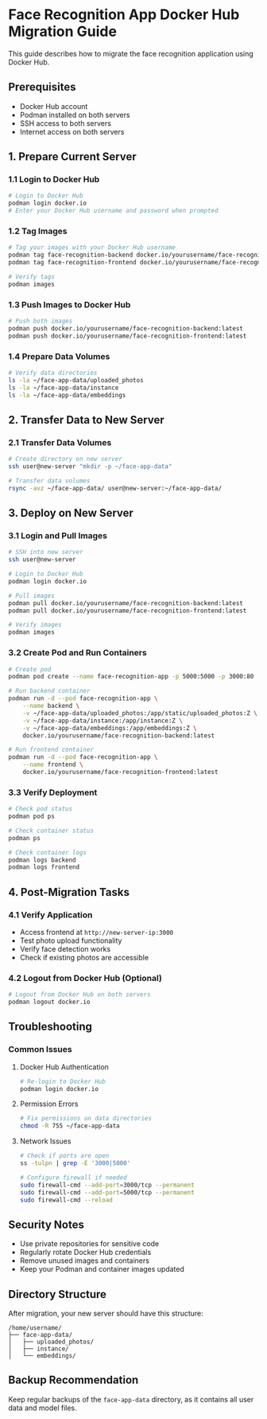 # Face Recognition App Docker Hub Migration Guide

This guide describes how to migrate the face recognition application using Docker Hub.

## Prerequisites
- Docker Hub account
- Podman installed on both servers
- SSH access to both servers
- Internet access on both servers

## 1. Prepare Current Server

### 1.1 Login to Docker Hub
```bash
# Login to Docker Hub
podman login docker.io
# Enter your Docker Hub username and password when prompted
```

### 1.2 Tag Images
```bash
# Tag your images with your Docker Hub username
podman tag face-recognition-backend docker.io/yourusername/face-recognition-backend:latest
podman tag face-recognition-frontend docker.io/yourusername/face-recognition-frontend:latest

# Verify tags
podman images
```

### 1.3 Push Images to Docker Hub
```bash
# Push both images
podman push docker.io/yourusername/face-recognition-backend:latest
podman push docker.io/yourusername/face-recognition-frontend:latest
```

### 1.4 Prepare Data Volumes
```bash
# Verify data directories
ls -la ~/face-app-data/uploaded_photos
ls -la ~/face-app-data/instance
ls -la ~/face-app-data/embeddings
```

## 2. Transfer Data to New Server

### 2.1 Transfer Data Volumes
```bash
# Create directory on new server
ssh user@new-server "mkdir -p ~/face-app-data"

# Transfer data volumes
rsync -avz ~/face-app-data/ user@new-server:~/face-app-data/
```

## 3. Deploy on New Server

### 3.1 Login and Pull Images
```bash
# SSH into new server
ssh user@new-server

# Login to Docker Hub
podman login docker.io

# Pull images
podman pull docker.io/yourusername/face-recognition-backend:latest
podman pull docker.io/yourusername/face-recognition-frontend:latest

# Verify images
podman images
```

### 3.2 Create Pod and Run Containers
```bash
# Create pod
podman pod create --name face-recognition-app -p 5000:5000 -p 3000:80

# Run backend container
podman run -d --pod face-recognition-app \
    --name backend \
    -v ~/face-app-data/uploaded_photos:/app/static/uploaded_photos:Z \
    -v ~/face-app-data/instance:/app/instance:Z \
    -v ~/face-app-data/embeddings:/app/embeddings:Z \
    docker.io/yourusername/face-recognition-backend:latest

# Run frontend container
podman run -d --pod face-recognition-app \
    --name frontend \
    docker.io/yourusername/face-recognition-frontend:latest
```

### 3.3 Verify Deployment
```bash
# Check pod status
podman pod ps

# Check container status
podman ps

# Check container logs
podman logs backend
podman logs frontend
```

## 4. Post-Migration Tasks

### 4.1 Verify Application
- Access frontend at `http://new-server-ip:3000`
- Test photo upload functionality
- Verify face detection works
- Check if existing photos are accessible

### 4.2 Logout from Docker Hub (Optional)
```bash
# Logout from Docker Hub on both servers
podman logout docker.io
```

## Troubleshooting

### Common Issues
1. Docker Hub Authentication
   ```bash
   # Re-login to Docker Hub
   podman login docker.io
   ```

2. Permission Errors
   ```bash
   # Fix permissions on data directories
   chmod -R 755 ~/face-app-data
   ```

3. Network Issues
   ```bash
   # Check if ports are open
   ss -tulpn | grep -E '3000|5000'
   
   # Configure firewall if needed
   sudo firewall-cmd --add-port=3000/tcp --permanent
   sudo firewall-cmd --add-port=5000/tcp --permanent
   sudo firewall-cmd --reload
   ```

## Security Notes
- Use private repositories for sensitive code
- Regularly rotate Docker Hub credentials
- Remove unused images and containers
- Keep your Podman and container images updated

## Directory Structure
After migration, your new server should have this structure:
```
/home/username/
├── face-app-data/
│   ├── uploaded_photos/
│   ├── instance/
│   └── embeddings/
```

## Backup Recommendation
Keep regular backups of the `face-app-data` directory, as it contains all user data and model files.
